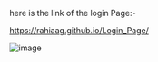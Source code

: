 here is the link of the login Page:-

https://rahiaag.github.io/Login_Page/

![image](https://github.com/user-attachments/assets/4545f0b0-442b-41ad-8026-1dd3fbd6178e)
